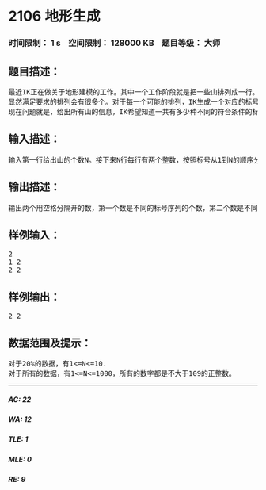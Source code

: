 # 2106 地形生成   
### 时间限制： 1 s&nbsp;&nbsp;&nbsp;&nbsp;空间限制： 128000 KB&nbsp;&nbsp;&nbsp;&nbsp;题目等级： 大师  
## 题目描述：  

<pre>
最近IK正在做关于地形建模的工作。其中一个工作阶段就是把一些山排列成一行。每座山都有各不相同的标号和高度。为了遵从一些设计上的要求，每座山都设置了一个关键数字，要求对于每座山，比它高且排列在它前面的其它山的数目必须少于它的关键数字。
显然满足要求的排列会有很多个。对于每一个可能的排列，IK生成一个对应的标号序列和等高线序列。标号序列就是按顺序写下每座山的标号。等高线序列就是按顺序写下它们的高度。例如有两座山，这两座山的一个合法排列的第一座山的标号和高度为1和3，而第二座山的标号和高度分别为2和4，那么这个排列的标号序列就是1 2，而等高线序列就是3 4.
现在问题就是，给出所有山的信息，IK希望知道一共有多少种不同的符合条件的标号序列和等高线序列。
</pre>
  
  
## 输入描述：  

<pre>
输入第一行给出山的个数N。接下来N行每行有两个整数，按照标号从1到N的顺序分别给出一座山的高度和关键数。
</pre>
  
  
## 输出描述：  

<pre>
输出两个用空格分隔开的数，第一个数是不同的标号序列的个数，第二个数是不同的等高线序列的个数。这两个答案都应该对2011取模，即输出两个答案除以2011取余数的结果
</pre>
  
  
## 样例输入：  

<pre>
2
1 2
2 2
</pre>
  
  
## 样例输出：  

<pre>
2 2
</pre>
  
  
## 数据范围及提示：  

<pre>
对于20%的数据，有1<=N<=10.
对于所有的数据，有1<=N<=1000，所有的数字都是不大于109的正整数。
</pre>
  
  
***  

##### AC: 22  
##### WA: 12  
##### TLE: 1  
##### MLE: 0  
##### RE: 9  
